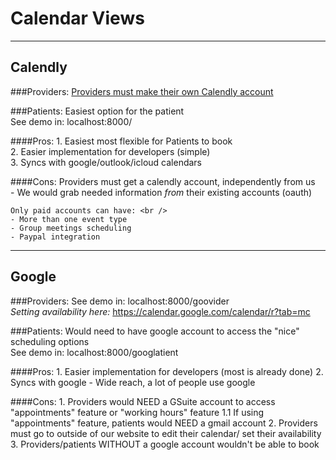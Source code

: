 # Calendar Views

---

## Calendly

###Providers:
	[Providers must make their own Calendly account](https://calendly.com/event_types/user/me) <br />

###Patients:
	Easiest option for the patient <br />
	See demo in: localhost:8000/

####Pros:
	1. Easiest most flexible for Patients to book <br />
	2. Easier implementation for developers (simple)  <br />
	3. Syncs with google/outlook/icloud calendars

####Cons:
	Providers must get a calendly account, independently from us <br />
	- We would grab needed information *from* their existing accounts (oauth) <br />

	Only paid accounts can have: <br />
	- More than one event type 
	- Group meetings scheduling
	- Paypal integration

---
## Google
###Providers:
	See demo in: localhost:8000/goovider <br />
	*Setting availability here:* https://calendar.google.com/calendar/r?tab=mc <br />

###Patients:
	Would need to have google account to access the "nice" scheduling options <br />
	See demo in: localhost:8000/googlatient <br />

####Pros:
	1. Easier implementation for developers (most is already done)
	2. Syncs with google - Wide reach, a lot of people use google
	

####Cons:
	1. Providers would NEED a GSuite account to access "appointments" feature or "working hours" feature
		1.1 If using "appointments" feature, patients would NEED a gmail account
	2. Providers must go to outside of our website to edit their calendar/ set their availability 
	3. Providers/patients WITHOUT a google account wouldn't be able to book
